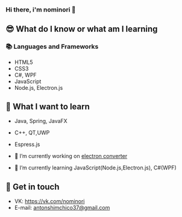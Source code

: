 ### Hi there, i'm nominori 👋




## :sunglasses: What do I know or what am I learning
### 📚 Languages and Frameworks
- HTML5
- CSS3
- C#, WPF
- JavaScript
- Node.js, Electron.js

## :dizzy: What I want to learn
- Java, Spring, JavaFX
- C++, QT,UWP
- Espress.js

- 🔭 I’m currently working on [electron converter](https://github.com/nominori-dev/temp-converter)
- 🌱 I’m currently learning JavaScript(Node.js,Electron.js), C#(WPF)

## 🔗 Get in touch
- VK: https://vk.com/nominori
- E-mail: antonshimchico37@gmail.com
